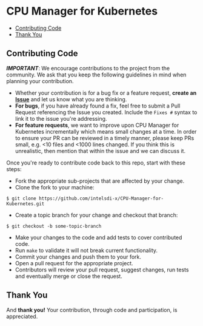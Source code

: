 # CPU Manager for Kubernetes

* [Contributing Code](#contributing-code)
* [Thank You](#thank-you)

## Contributing Code
**_IMPORTANT_**: We encourage contributions to the project from the community. We ask that you keep the following guidelines in mind when planning your contribution.

* Whether your contribution is for a bug fix or a feature request, **create an [Issue](https://github.com/intelsdi-x/CPU-Manager-for-Kubernetes/issues)** and let us know what you are thinking.
* **For bugs**, if you have already found a fix, feel free to submit a Pull Request referencing the Issue you created. Include the `Fixes #` syntax to link it to the issue you're addressing.
* **For feature requests**, we want to improve upon CPU Manager for Kubernetes incrementally which means small changes at a time. In order to ensure your PR can be reviewed in a timely manner, please keep PRs small, e.g. <10 files and <1000 lines changed. If you think this is unrealistic, then mention that within the issue and we can discuss it.

Once you're ready to contribute code back to this repo, start with these steps:

* Fork the appropriate sub-projects that are affected by your change.
* Clone the fork to your machine:

```
$ git clone https://github.com/intelsdi-x/CPU-Manager-for-Kubernetes.git
```

* Create a topic branch for your change and checkout that branch:

```
$ git checkout -b some-topic-branch
```

* Make your changes to the code and add tests to cover contributed code.
* Run `make` to validate it will not break current functionality.
* Commit your changes and push them to your fork.
* Open a pull request for the appropriate project.
* Contributors will review your pull request, suggest changes, run tests and eventually merge or close the request.

## Thank You
And **thank you!** Your contribution, through code and participation, is appreciated.
